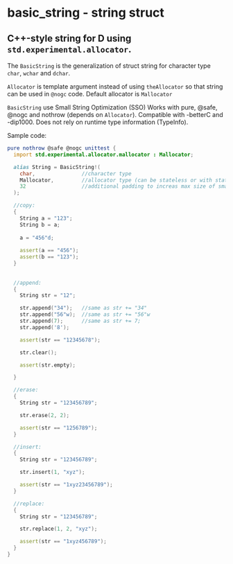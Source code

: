 # basic_string - string struct
## C++-style string for D using `std.experimental.allocator`.

The `BasicString` is the generalization of struct string for character type `char`, `wchar` and `dchar`.

`Allocator` is template argument instead of using `theAllocator` so
that string can be used in `@nogc` code. Default allocator is `Mallocator`

`BasicString` use Small String Optimization (SSO)
Works with pure, @safe, @nogc and nothrow (depends on `Allocator`).
Compatible with -betterC and -dip1000.
Does not rely on runtime type information (TypeInfo).

Sample code:

```d
pure nothrow @safe @nogc unittest {
  import std.experimental.allocator.mallocator : Mallocator;

  alias String = BasicString!(
    char,               //character type
    Mallocator,         //allocator type (can be stateless or with state)
    32                  //additional padding to increas max size of small string (small string does not allocate memory).
  );

  //copy:
  {
    String a = "123";
    String b = a;
    
    a = "456"d;
    
    assert(a == "456");
    assert(b == "123");
  }
  
  
  //append:
  {
    String str = "12";

    str.append("34");   //same as str += "34"
    str.append("56"w);  //same as str += "56"w
    str.append(7);      //same as str += 7;
    str.append('8');

    assert(str == "12345678");

    str.clear();

    assert(str.empty);

  }

  //erase:
  {
    String str = "123456789";

    str.erase(2, 2);

    assert(str == "1256789");
  }

  //insert:
  {
    String str = "123456789";

    str.insert(1, "xyz");

    assert(str == "1xyz23456789");
  }

  //replace:
  {
    String str = "123456789";

    str.replace(1, 2, "xyz");

    assert(str == "1xyz456789");
  }
}
```
